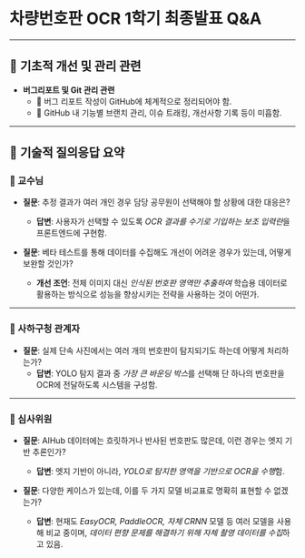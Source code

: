 # 차량번호판 OCR 1학기 최종발표 Q&A

---

## 🔧 기초적 개선 및 관리 관련

- **버그리포트 및 Git 관리 관련**
    - 🔸 버그 리포트 작성이 GitHub에 체계적으로 정리되어야 함.
    - 🔸 GitHub 내 기능별 브랜치 관리, 이슈 트래킹, 개선사항 기록 등이 미흡함.

---

## 🧠 기술적 질의응답 요약

### 👤 교수님

- **질문**: 추정 결과가 여러 개인 경우 담당 공무원이 선택해야 할 상황에 대한 대응은?
    - **답변**: 사용자가 선택할 수 있도록 *OCR 결과를 수기로 기입하는 보조 입력란*을 프론트엔드에 구현함.

- **질문**: 베타 테스트를 통해 데이터를 수집해도 개선이 어려운 경우가 있는데, 어떻게 보완할 것인가?
    - **개선 조언**: 전체 이미지 대신 *인식된 번호판 영역만 추출하여* 학습용 데이터로 활용하는 방식으로 성능을 향상시키는 전략을 사용하는 것이 어떤가.

---

### 👤 사하구청 관계자 

- **질문**: 실제 단속 사진에서는 여러 개의 번호판이 탐지되기도 하는데 어떻게 처리하는가?
    - **답변**: YOLO 탐지 결과 중 *가장 큰 바운딩 박스*를 선택해 단 하나의 번호판을 OCR에 전달하도록 시스템을 구성함.

---

### 👤 심사위원

- **질문**: AIHub 데이터에는 흐릿하거나 반사된 번호판도 많은데, 이런 경우는 엣지 기반 추론인가?
    - **답변**: 엣지 기반이 아니라, *YOLO로 탐지한 영역을 기반으로 OCR을 수행*함.

- **질문**: 다양한 케이스가 있는데, 이를 두 가지 모델 비교표로 명확히 표현할 수 없겠는가?
    - **답변**: 현재도 *EasyOCR, PaddleOCR, 자체 CRNN* 모델 등 여러 모델을 사용해 비교 중이며, *데이터 편향 문제를 해결하기 위해 자체 촬영 데이터를 수집*하고 있음.
